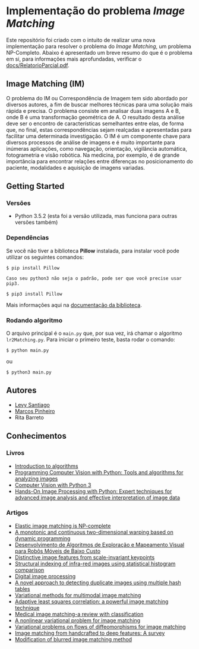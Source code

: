 # Implementação do problema _Image Matching_

Este repositório foi criado com o intuito de realizar uma nova implementação para resolver o problema do _Image Matching_, um problema NP-Completo. Abaixo é apresentado um breve resumo do que é o problema em si, para informações mais aprofundadas, verificar o [docs/RelatorioParcial.pdf](https://github.com/Levysantiago/image-matching-algorithm/tree/master/docs/RelatorioParcial.pdf).

## Image Matching (IM)

O problema do IM ou Correspondência de Imagem tem sido abordado por diversos autores, a fim de buscar melhores técnicas para uma solução mais rápida e precisa. O problema consiste em analisar duas imagens A e B, onde B é uma transformação geométrica de A. O resultado desta análise deve ser o encontro de características semelhantes entre elas, de forma que, no final, estas correspondências sejam realçadas e apresentadas para facilitar uma determinada investigação. O IM é um componente chave para diversos processos de análise de imagens e é muito importante para inúmeras aplicações, como navegação, orientação, vigilância automática, fotogrametria e visão robótica. Na medicina, por exemplo, é de grande importância para encontrar relações entre diferenças no posicionamento do paciente, modalidades e aquisição de imagens variadas.

## Getting Started

### Versões

- Python 3.5.2 (esta foi a versão utilizada, mas funciona para outras versões também)

### Dependências

Se você não tiver a biblioteca **Pillow** instalada, para instalar você pode utilizar os seguintes comandos:

```
$ pip install Pillow
```

`Caso seu python3 não seja o padrão, pode ser que você precise usar pip3.`

```
$ pip3 install Pillow
```

Mais informações aqui na [documentação da biblioteca](https://pillow.readthedocs.io/en/3.0.x/installation.html).

### Rodando algoritmo

O arquivo principal é o `main.py` que, por sua vez, irá chamar o algoritmo `lr2Matching.py`. Para iniciar o primeiro teste, basta rodar o comando:

```
$ python main.py
```

ou

```
$ python3 main.py
```

## Autores

- [Levy Santiago](https://github.com/Levysantiago)
- [Marcos Pinheiro](https://github.com/Mrpsousa)
- Rita Barreto

## Conhecimentos

### Livros

- [Introduction to algorithms](https://books.google.com.br/books?hl=pt-BR&lr=&id=aefUBQAAQBAJ&oi=fnd&pg=PR5&dq=Introduction+to+algorithms&ots=dO2uTvYOeX&sig=YMyUQYOoXToTjjPUV99TIT58ohg#v=onepage&q=Introduction%20to%20algorithms&f=false)
- [Programming Computer Vision with Python: Tools and algorithms for analyzing images](https://books.google.com.br/books?hl=pt-BR&lr=&id=J9b_CH-NrycC&oi=fnd&pg=PP2&dq=Programming+Computer+Vision+with+Python:+Tools+and+algorithms+for+analyzing+images&ots=B-38UYbJqx&sig=WoLkUH6S22_Mm5S71cwjrsYTiDA#v=onepage&q=Programming%20Computer%20Vision%20with%20Python%3A%20Tools%20and%20algorithms%20for%20analyzing%20images&f=false)
- [Computer Vision with Python 3](https://books.google.com.br/books?hl=pt-BR&lr=&id=jpZGDwAAQBAJ&oi=fnd&pg=PP1&dq=Computer+Vision+with+python+3&ots=XMF3c6fGwh&sig=6H9AgtnYb7AneoYpzUJXukhJ9ns#v=onepage&q=Computer%20Vision%20with%20python%203&f=false)
- [Hands-On Image Processing with Python: Expert techniques for advanced image analysis and effective interpretation of image data](https://books.google.com.br/books?hl=pt-BR&lr=&id=gC59DwAAQBAJ&oi=fnd&pg=PP1&dq=Hands-On+Image+Processing+with+Python:+Expert+techniques+for+advanced+image+analysis+and+effective+interpretation+of+image+data&ots=AhZIih7R8C&sig=I5_pCu0rqBWm64t08qzMK2E8A10#v=onepage&q=Hands-On%20Image%20Processing%20with%20Python%3A%20Expert%20techniques%20for%20advanced%20image%20analysis%20and%20effective%20interpretation%20of%20image%20data&f=false)

### Artigos

- [Elastic image matching is NP-complete](https://www.sciencedirect.com/science/article/pii/S0167865502002684?casa_token=cCHDdprnZs0AAAAA:DXQhG5ygMFkNKBskKszKVCHyDZRDsQvq2va4WL1miM_EAcfNe_ECoXgUtaJTpT2PFlms5xA0HA)
- [A monotonic and continuous two-dimensional warping based on dynamic programming](https://ieeexplore.ieee.org/abstract/document/711195/?casa_token=LZq0AKFvXDoAAAAA:o5MgPyJFAbS2Z1fh-wd_JWls2h7RW1z07uKE4tNQVF0dd5xN7-mCeF1V5yW4PWYmIoyMq3pU3A)
- [Desenvolvimento de Algoritmos de Exploração e Mapeamento Visual para Robôs Móveis de Baixo Custo](https://www.maxwell.vrac.puc-rio.br/9142/9142_1.PDF)
- [Distinctive image features from scale-invariant keypoints](https://link.springer.com/article/10.1023/B:VISI.0000029664.99615.94)
- [Structural indexing of infra-red images using statistical histogram comparison](https://www.sciencedirect.com/science/article/pii/B9780444825872501439)
- [Digital image processing](https://www.pearson.com/us/higher-education/program/Gonzalez-Digital-Image-Processing-4th-Edition/PGM241219.html)
- [A novel approach to detecting duplicate images using multiple hash tables](https://link.springer.com/article/10.1007/s11042-014-1857-x)
- [Variational methods for multimodal image matching](https://link.springer.com/article/10.1023/A:1020830525823)
- [Adaptive least squares correlation: a powerful image matching technique](https://www.researchgate.net/profile/Armin_Gruen/publication/265292615_Adaptive_Least_Squares_Correlation_A_powerful_image_matching_technique/links/0deec52a08d9325463000000/Adaptive-Least-Squares-Correlation-A-powerful-image-matching-technique.pdf)
- [Medical image matching-a review with classification](https://ieeexplore.ieee.org/abstract/document/195938?casa_token=Z5wACQ0M-VUAAAAA:_1ZAYQF_WldvQ86uJAmL1lPLSkK4GZcUCmHSJM0xnyUea6uxybOaCOnZwqIPdl80up0fZsQHlg)
- [A nonlinear variational problem for image matching](https://epubs.siam.org/doi/abs/10.1137/0915014)
- [Variational problems on flows of diffeomorphisms for image matching](https://www.jstor.org/stable/43638248?casa_token=9ZTr5avo57EAAAAA%3A5RszoIxY-zHc_fV6UH9rxNsO5xr8kDO3_896qCiO2tveKlrDWKFbnt3KMoafas9mJsyi4gzeQ7CKBVMxXWOrdTzuu9mOkm3AsiUOJfnXiHgnIlj-Z_k&seq=1#metadata_info_tab_contents)
- [Image matching from handcrafted to deep features: A survey](https://link.springer.com/article/10.1007/s11263-020-01359-2)
- [Modification of blurred image matching method](http://www.mathnet.ru/php/archive.phtml?wshow=paper&jrnid=co&paperid=807&option_lang=eng)
